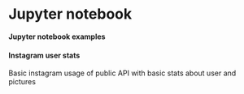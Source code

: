 # Jupyter notebook
**Jupyter notebook examples**

#### Instagram user stats
Basic instagram usage of public API with basic stats about user and pictures
